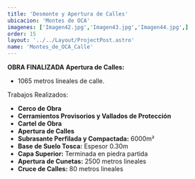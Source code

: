 ```yaml
---
title: 'Desmonte y Apertura de Calles'
ubicacion: 'Montes de OCA'
imagenes: ['Imagen42.jpg','Imagen43.jpg','Imagen44.jpg',]
order: 15
layout: '../../Layout/ProjectPost.astro'
name: 'Montes_de_OCA_Calle'
---
```

**OBRA FINALIZADA**
**Apertura de Calles:**
- 1065 metros lineales de calle.

Trabajos Realizados:

- **Cerco de Obra**
- **Cerramientos Provisorios y Vallados de Protección**
- **Cartel de Obra**
- **Apertura de Calles**
- **Subrasante Perfilada y Compactada:** 6000m²
- **Base de Suelo Tosca:** Espesor 0.30m
- **Capa Superior:** Terminada en piedra partida
- **Apertura de Cunetas:** 2500 metros lineales
- **Cruce de Calles:** 80 metros lineales
